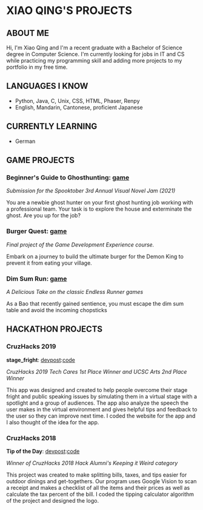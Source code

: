 # XIAO QING'S PROJECTS

## ABOUT ME
Hi, I'm Xiao Qing and I'm a recent graduate with a Bachelor of Science degree in Computer Science. I'm currently looking for jobs in IT and CS while practicing my programming skill and adding more projects to my portfolio in my free time. 

## LANGUAGES I KNOW
- Python, Java, C, Unix, CSS, HTML, Phaser, Renpy
- English, Mandarin, Cantonese, proficient Japanese

## CURRENTLY LEARNING
- German

## GAME PROJECTS
### **Beginner's Guide to Ghosthunting**: [game](https://chronoblossom.itch.io/beginners-guide-to-good-ghost-hunting)
_Submission for the Spooktober 3rd Annual Visual Novel Jam (2021)_ 

You are a newbie ghost hunter on your first ghost hunting job working with a professional team. Your task is to explore the house and exterminate the ghost. Are you up for the job?

### **Burger Quest**: [game](https://yuuxiaoqing.github.io/120FinalProject/) 
_Final project of the Game Development Experience course._

Embark on a journey to build the ultimate burger for the Demon King to prevent it from eating your village.
### **Dim Sum Run**: [game](https://nikotheneko.itch.io/dim-sum-run)
_A Delicious Take on the classic Endless Runner games_ 

As a Bao that recently gained sentience, you must escape the dim sum table and avoid the incoming chopsticks 

## HACKATHON PROJECTS
### CruzHacks 2019
**stage_fright**: [devpost](https://devpost.com/software/stage_fright):[code](https://github.com/jnkrupp/stage-fright)

_CruzHacks 2019 Tech Cares 1st Place Winner and UCSC Arts 2nd Place Winner_

This app was designed and created to help people overcome their stage fright and public speaking issues by simulating them in a virtual stage with a spotlight and a group of audiences. The app also analyze the speech the user makes in the virtual environment and gives helpful tips and feedback to the user so they can improve next time. I coded the website for the app and I also thought of the idea for the app.

### CruzHacks 2018
**Tip of the Day**: [devpost](https://devpost.com/software/tip-of-the-day):[code](https://github.com/Xyuubao/Tip-Of-the-Day)

_Winner of CruzHacks 2018 Hack Alumni's Keeping it Weird category_

This project was created to make splitting bills, taxes, and tips easier for outdoor dinings and get-togethers. Our program uses Google Vision to scan a receipt and makes a checklist of all the items and their prices as well as calculate the tax percent of the bill. I coded the tipping calculator algorithm of the project and designed the logo.

















